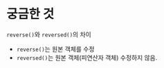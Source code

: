 # 궁금한 것

`reverse()`와 `reversed()`의 차이

- `reverse()`는 원본 객체를 수정
- `reversed()`는 원본 객체(피연산자 객체) 수정하지 않음.